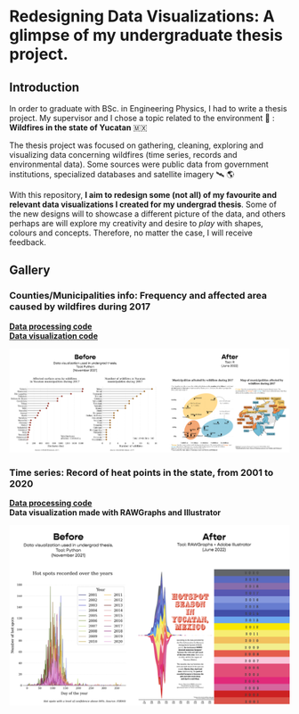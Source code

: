# Redesigning Data Visualizations: A glimpse of my undergraduate thesis project.

## Introduction

In order to graduate with BSc. in Engineering Physics, I had to write a thesis project. My supervisor and 
I chose a topic related to the environment 🌱 : **Wildfires in the state of Yucatan** 🇲🇽

The thesis project was focused on gathering, cleaning, exploring and visualizing data concerning wildfires 
(time series, records and environmental data). Some sources were public data from government institutions, 
specialized databases and satellite imagery 🛰️ :earth_americas:

With this repository, **I aim to redesign some (not all) of my favourite and relevant data visualizations I 
created for my undergrad thesis**. Some of the new designs will to showcase a different picture of the 
data, and others perhaps are will explore my creativity and desire to _play_ with shapes, colours and 
concepts. Therefore, no matter the case, I will receive feedback.

## Gallery
### Counties/Municipalities info: Frequency and affected area caused by wildfires during 2017
[**Data processing code**](https://github.com/isaacarroyov/thesis_undergrad_dataviz_redesign/blob/main/python_scripts/01_data-processing_municipalities-info.py)  
[**Data visualization code**](https://github.com/isaacarroyov/thesis_undergrad_dataviz_redesign/blob/main/r_scripts/01_data-visualization_municipalities-info.R)

![](./images/Comparison_DataViz-Thesis-01.png)

### Time series: Record of heat points in the state, from 2001 to 2020
[**Data processing code**](https://github.com/isaacarroyov/thesis_undergrad_dataviz_redesign/blob/main/python_scripts/02_data-processing_time-series-heatpoints.py)  
**Data visualization made with RAWGraphs and Illustrator**

![](./images/Comparison_DataViz-Thesis-02.png)
